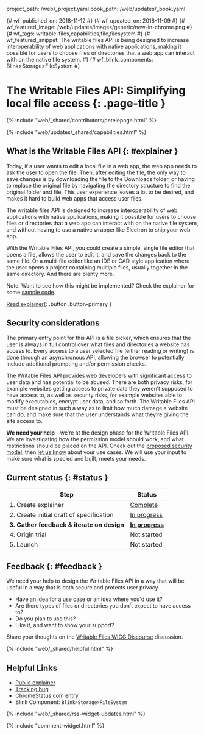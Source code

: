 project_path: /web/_project.yaml
book_path: /web/updates/_book.yaml


{# wf_published_on: 2018-11-12 #}
{# wf_updated_on: 2018-11-09 #}
{# wf_featured_image: /web/updates/images/generic/new-in-chrome.png #}
{# wf_tags: writable-files,capabilities,file,filesystem #}
{# wf_featured_snippet: The writable files API is being designed to increase interoperability of web applications with native applications, making it possible for users to choose files or directories that a web app can interact with on the native file system. #}
{# wf_blink_components: Blink>Storage>FileSystem #}

# The Writable Files API: Simplifying local file access {: .page-title }

{% include "web/_shared/contributors/petelepage.html" %}


<div class="clearfix"></div>


{% include "web/updates/_shared/capabilities.html" %}

## What is the Writable Files API {: #explainer }

Today, if a user wants to edit a local file in a web app, the web app needs
to ask the user to open the file. Then, after editing the file, the only way
to save changes is by downloading the file to the Downloads folder, or having
to replace the original file by navigating the directory structure to find the
original folder and file. This user experience leaves a lot to be desired, and
makes it hard to build web apps that access user files.

The writable files API is designed to increase interoperability of web
applications with native applications, making it possible for users to choose
files or directories that a web app can interact with on the native file
system, and without having to use a native wrapper like Electron to ship your
web app.

With the Writable Files API, you could create a simple, single file editor
that opens a file, allows the user to edit it, and save the changes back to
the same file. Or a multi-file editor like an IDE or CAD style application
where the user opens a project containing multiple files, usually together in
the same directory. And there are plenty more.

Note: Want to see how this might be implemented? Check the explainer for
some [sample code](https://github.com/WICG/writable-files/blob/master/EXPLAINER.md#example-code).

[Read explainer][explainer]{: .button .button-primary }

## Security considerations

The primary entry point for this API is a
file picker, which ensures that the user is always in full control over
what files and directories a website has access to. Every access to a
user selected file (either reading or writing) is done through an
asynchronous API, allowing the browser to potentially include additional
prompting and/or permission checks.

The Writable Files API provides web developers with significant access
to user data and has potential to be abused. There are both privacy
risks, for example websites getting access to private data they weren’t
supposed to have access to, as well as security risks, for example
websites able to modify executables, encrypt user data, and so forth.
The Writable Files API must be designed in such a way as to limit how
much damage a website can do, and make sure that the user understands
what they’re giving the site access to.

<aside class="key-point">
  <b>We need your help</b> - we’re at the design phase for the Writable Files
  API. We are investigating how the permission model should work, and
  what restrictions should be placed on the API. Check out the
  <a href="https://github.com/WICG/writable-files/blob/master/EXPLAINER.md#proposed-security-models">
  proposed security model</a>, then <a href="#feedback">let us know</a> about
  your use cases. We will use your input to make sure what is spec’ed and
  built, meets your needs.
</aside>

## Current status {: #status }

| Step                                       | Status                       |
| ------------------------------------------ | ---------------------------- |
| 1. Create explainer                        | [Complete][explainer]        |
| 2. Create initial draft of specification   | [In progress][spec]          |
| **3. Gather feedback & iterate on design** | [**In progress**](#feedback) |
| 4. Origin trial                            | Not started                  |
| 5. Launch                                  | Not started                  |

## Feedback {: #feedback }

We need your help to design the Writable Files API in a way that will be
useful in a way that is both secure and protects user privacy.

* Have an idea for a use case or an idea where you'd use it?
* Are there types of files or directories you don’t expect to have access to?
* Do you plan to use this?
* Like it, and want to show your support?

Share your thoughts on the [Writable Files WICG Discourse][wicg-discourse]
discussion.

{% include "web/_shared/helpful.html" %}

## Helpful Links

* [Public explainer][explainer]
* [Tracking bug][cr-bug]
* [ChromeStatus.com entry][cr-status]
* Blink Component: `Blink>Storage>FileSystem`

{% include "web/_shared/rss-widget-updates.html" %}

{% include "comment-widget.html" %}


[spec]: https://wicg.github.io/writable-files/
[cr-bug]: https://bugs.chromium.org/p/chromium/issues/detail?id=853326
[cr-status]: https://www.chromestatus.com/features/6284708426022912
[explainer]: https://github.com/WICG/writable-files/blob/master/EXPLAINER.md
[wicg-discourse]: https://discourse.wicg.io/t/writable-file-api/1433
